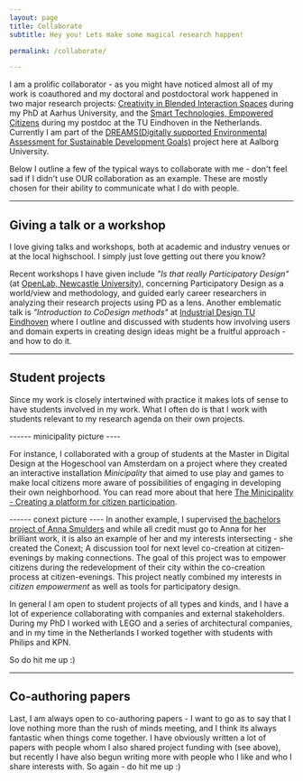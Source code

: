 ```yaml
---
layout: page
title: Collaborate
subtitle: Hey you! Lets make some magical research happen!

permalink: /collaborate/

---
```

I am a prolific collaborator - as you might have noticed almost all of my work is coauthored and my doctoral and postdoctoral work happened in two major research projects: [Creativity in Blended Interaction Spaces](https://cavi.au.dk/projects/cibis/) during my PhD at Aarhus University, and the [Smart Technologies, Empowered Citizens](https://stec.design) during my postdoc at the TU Eindhoven in the Netherlands. Currently I am part of the [DREAMS(Digitally supported Environmental  Assessment for Sustainable  Development Goals)](https://www.dreamsproject.dk) project here at Aalborg University.

Below I outline a few of the typical ways to collaborate with me - don't feel sad if I didn't use OUR collaboration as an example. These are mostly chosen for their ability to communicate what I do with people.

-----------
## Giving a talk or a workshop
I love giving talks and workshops, both at academic and industry venues or at the local highschool. I simply just love getting out there you know?

Recent workshops I have given include *"Is that really Participatory Design"* (at [OpenLab, Newcastle University](https://openlab.ncl.ac.uk/)), concerning Participatory Design as a world/view and methodology, and guided early career researchers in analyzing their research projects using PD as a lens. Another emblematic talk is *"Introduction to CoDesign methods"* at [Industrial Design TU Eindhoven](https://www.tue.nl/en/our-university/departments/industrial-design/) where I outline and discussed with students how involving users and domain experts in creating design ideas might be a fruitful approach - and how to do it.

-----------
## Student projects
Since my work is closely intertwined with practice it makes lots of sense to have students involved in my work. What I often do is that I work with students relevant to my research agenda on their own projects.

------ minicipality picture ----

For instance, I collaborated with a group of students at the Master in Digital Design at the Hogeschool van Amsterdam on a project where they created an interactive installation *Minicipality* that aimed to use play and games to make local citizens more aware of possibilities of engaging in developing their own neighborhood. You can read more about that here [The Minicipality - Creating a platform for citizen participation](https://www.masterdigitaldesign.com/case/game-the-minicipality).

------ conext picture ----
In another example, I supervised [the bachelors project of Anna Smulders](https://absmulders.wixsite.com/mijnsite-3/final-bachelor-project) and while all credit must go to Anna for her brilliant work, it is also an example of her and my interests intersecting - she created the Conext; A discussion tool for next level co-creation at citizen-evenings by making connections. The goal of this project was to empower citizens during the redevelopment of their city within the co-creation process at citizen-evenings. This project neatly combined my interests in *citizen empowerment* as well as tools for participatory design.  

In general I am open to student projects of all types and kinds, and I have a lot of experience collaborating with companies and external stakeholders. During my PhD I worked with LEGO and a series of architectural companies, and in my time in the Netherlands I worked together with students with Philips and KPN.

So do hit me up :)

------------
## Co-authoring papers
Last, I am always open to co-authoring papers - I want to go as to say that I love nothing more than the rush of minds meeting, and I think its always fantastic when things come together. I have obviously written a lot of papers with people whom I also shared project funding with (see above), but recently I have also begun writing more with people who I like and who I share interests with. So again - do hit me up :)
